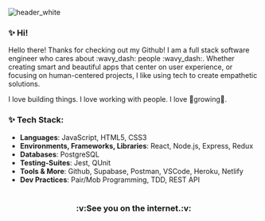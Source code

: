 ![header_white](https://user-images.githubusercontent.com/69729289/160034041-cb928efa-583b-45f8-97b0-dfe4d06e970b.gif)

### ✨ Hi! 
<p>Hello there! Thanks for checking out my Github! I am a full stack software engineer who cares about :wavy_dash: people :wavy_dash:. Whether creating smart and beautiful apps that center on user experience, or focusing on human-centered projects, I like using tech to create empathetic solutions. </p>
  
<p>I love building things. I love working with people. I love 🌱growing🌱. </p>

### ✨ Tech Stack: 
* **Languages**: JavaScript, HTML5, CSS3
* **Environments, Frameworks, Libraries**: React, Node.js, Express, Redux
* **Databases**: PostgreSQL
* **Testing-Suites**: Jest, QUnit
* **Tools & More**: Github, Supabase, Postman, VSCode, Heroku, Netlify
* **Dev Practices**: Pair/Mob Programming, TDD, REST API

#
<h3 align="center"> :v:See you on the internet.:v: </h3>

<!--
Maybe add current projects!
-->
